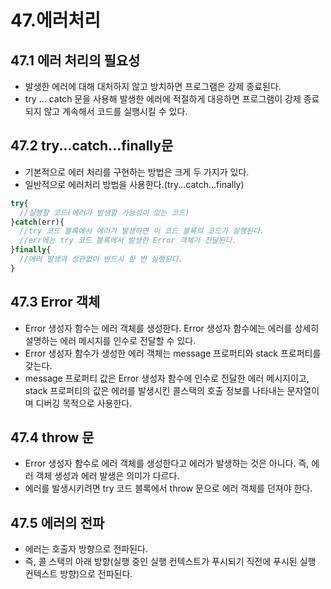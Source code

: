 # 47.에러처리

## 47.1 에러 처리의 필요성
- 발생한 에러에 대해 대처하지 않고 방치하면 프로그램은 강제 종료된다.
- try ... catch 문을 사용해 발생한 에러에 적절하게 대응하면 프로그램이 강제 종료되지 않고 계속해서 코드를 실행시킬 수 있다.

## 47.2 try...catch...finally문
- 기본적으로 에러 처리를 구현하는 방법은 크게 두 가지가 있다.
- 일반적으로 에러처리 방법을 사용한다.(try...catch...finally)
```js
try{
  //실행할 코드(에러가 발생할 가능성이 있는 코드)
}catch(err){
  //try 코드 블록에서 에러가 발생하면 이 코드 블록의 코드가 실행된다.
  //err에는 try 코드 블록에서 발생한 Error 객체가 전달된다.
}finally{
  //에러 발생과 상관없이 반드시 한 번 실행된다.
}
```

## 47.3 Error 객체
- Error 생성자 함수는 에러 객체를 생성한다. Error 생성자 함수에는 에러를 상세히 설명하는 에러 메시지를 인수로 전달할 수 있다.
- Error 생성자 함수가 생성한 에러 객체는 message 프로퍼티와 stack 프로퍼티를 갖는다. 
- message 프로퍼티 값은 Error 생성자  함수에 인수로 전달한 에러 메시지이고, stack 프로퍼티의 값은 에러를 발생시킨 콜스택의 호출 정보를 나타내는 문자열이며 디버깅 목적으로 사용한다.

## 47.4 throw 문
- Error 생성자 함수로 에러 객체를 생성한다고 에러가 발생하는 것은 아니다. 즉, 에러 객체 생성과 에러 발생은 의미가 다르다.
- 에러를 발생시키려면 try 코드 블록에서 throw 문으로 에러 객체를 던져야 한다.

## 47.5 에러의 전파
- 에러는 호출자 방향으로 전파된다.
- 즉, 콜 스택의 아래 방향(실행 중인 실행 컨텍스트가 푸시되기 직전에 푸시된 실행 컨텍스트 방향)으로 전파된다.
